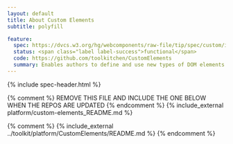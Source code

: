 ```yaml
---
layout: default
title: About Custom Elements
subtitle: polyfill

feature:
  spec: https://dvcs.w3.org/hg/webcomponents/raw-file/tip/spec/custom/index.html
  status: <span class="label label-success">functional</span>
  code: https://github.com/toolkitchen/CustomElements
  summary: Enables authors to define and use new types of DOM elements in a document.
---
```


{% include spec-header.html %}

{% comment %}
 REMOVE THIS FILE AND INCLUDE THE ONE BELOW WHEN THE REPOS ARE UPDATED
{% endcomment %}
{% include_external platform/custom-elements_README.md %}

{% comment %}
{% include_external ../toolkit/platform/CustomElements/README.md %}
{% endcomment %}
